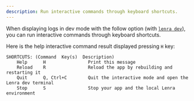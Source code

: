```yaml
---
description: Run interactive commands through keyboard shortcuts.
---
```


When displaying logs in dev mode with the follow option (with [`lenra dev`](../dev.md)), you can run interactive commands through keyboard shortcuts.

Here is the help interactive command result displayed pressing `H` key:

```
SHORTCUTS: (Command  Key(s)  Description)
    Help      H                Print this message
    Reload    R                Reload the app by rebuilding and restarting it
    Quit      Q, Ctrl+C        Quit the interactive mode and open the Lenra dev terminal
    Stop      S                Stop your app and the local Lenra environment
```